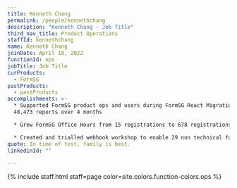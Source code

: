 ```yaml
---
title: Kenneth Chang
permalink: /people/kennethchang
description: "Kenneth Chang - Job Title"
third_nav_title: Product Operations
staffId: kennethchang
name: Kenneth Chang
joinDate: April 18, 2022
functionId: ops
jobTitle: Job Title
curProducts:
  - FormSG
pastProducts:
  - pastProducts
accomplishments: >-
  * Supported FormSG product ops and users during FormSG React Migration with
  48,473 reports over 4 months

  * Grew FormSG Office Hours from 15 registrations to 678 registrations, as well as Telegram Form-ally and Formsies to 1035 and 140 subscribers respectively

  * Created and trialled webhook workshop to enable 29 non technical form admins to create their own webhooks, with learnings from this workshop informing FormSG roadmap for webhook simplification
quote: In time of test, family is best.
linkedinId: ""

---
```


{% include staff.html staff=page color=site.colors.function-colors.ops %}
